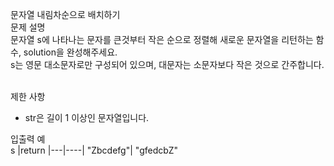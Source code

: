 문자열 내림차순으로 배치하기<br>
문제 설명<br>
문자열 s에 나타나는 문자를 큰것부터 작은 순으로 정렬해 새로운 문자열을 리턴하는 함수, solution을 완성해주세요.<br>
s는 영문 대소문자로만 구성되어 있으며, 대문자는 소문자보다 작은 것으로 간주합니다.<br><br>

제한 사항<br>
- str은 길이 1 이상인 문자열입니다.
  
입출력 예<br>
s	|return
|---|----|
"Zbcdefg"|	"gfedcbZ"